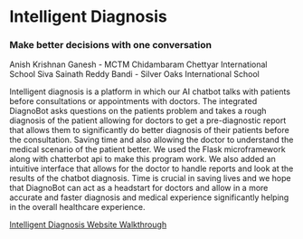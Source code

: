 # Intelligent Diagnosis
### Make better decisions with one conversation

Anish Krishnan Ganesh - MCTM Chidambaram Chettyar International School
Siva Sainath Reddy Bandi - Silver Oaks International School

Intelligent diagnosis is a platform in which our AI chatbot talks with patients before consultations or appointments with doctors. The integrated DiagnoBot asks questions on the patients problem and takes a rough diagnosis of the patient allowing for doctors to get a pre-diagnostic report that allows them to significantly do better diagnosis of their patients before the consultation. Saving time and also allowing the doctor to understand the medical scenario of the patient better. We used the Flask microframework along with chatterbot api to make this program work. We also added an intuitive interface that allows for the doctor to handle reports and look at the results of the chatbot diagnosis. Time is crucial in saving lives and we hope that DiagnoBot can act as a headstart for doctors and allow in a more accurate and faster diagnosis and medical experience significantly helping in the overall healthcare experience.

[Intelligent Diagnosis Website Walkthrough](https://www.youtube.com/watch?v=YgAc23ny0Xo "Intelligent Diagnosis Website Walkthrough") 
